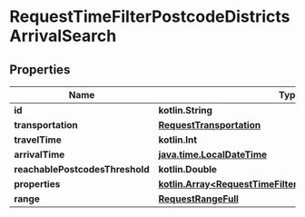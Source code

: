 
# RequestTimeFilterPostcodeDistrictsArrivalSearch

## Properties
Name | Type | Description | Notes
------------ | ------------- | ------------- | -------------
**id** | **kotlin.String** |  | 
**transportation** | [**RequestTransportation**](RequestTransportation.md) |  | 
**travelTime** | **kotlin.Int** |  | 
**arrivalTime** | [**java.time.LocalDateTime**](java.time.LocalDateTime.md) |  | 
**reachablePostcodesThreshold** | **kotlin.Double** |  | 
**properties** | [**kotlin.Array&lt;RequestTimeFilterPostcodeDistrictsProperty&gt;**](RequestTimeFilterPostcodeDistrictsProperty.md) |  | 
**range** | [**RequestRangeFull**](RequestRangeFull.md) |  |  [optional]



